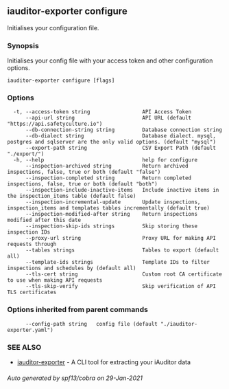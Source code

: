 ## iauditor-exporter configure

Initialises your configuration file.

### Synopsis

Initialises your config file with your access token and other configuration options.

```
iauditor-exporter configure [flags]
```

### Options

```
  -t, --access-token string                 API Access Token
      --api-url string                      API URL (default "https://api.safetyculture.io")
      --db-connection-string string         Database connection string
      --db-dialect string                   Database dialect. mysql, postgres and sqlserver are the only valid options. (default "mysql")
      --export-path string                  CSV Export Path (default "./export/")
  -h, --help                                help for configure
      --inspection-archived string          Return archived inspections, false, true or both (default "false")
      --inspection-completed string         Return completed inspections, false, true or both (default "both")
      --inspection-include-inactive-items   Include inactive items in the inspection_items table (default false)
      --inspection-incremental-update       Update inspections, inspection_items and templates tables incrementally (default true)
      --inspection-modified-after string    Return inspections modified after this date
      --inspection-skip-ids strings         Skip storing these inspection IDs
      --proxy-url string                    Proxy URL for making API requests through
      --tables strings                      Tables to export (default all)
      --template-ids strings                Template IDs to filter inspections and schedules by (default all)
      --tls-cert string                     Custom root CA certificate to use when making API requests
      --tls-skip-verify                     Skip verification of API TLS certificates
```

### Options inherited from parent commands

```
      --config-path string   config file (default "./iauditor-exporter.yaml")
```

### SEE ALSO

* [iauditor-exporter](iauditor-exporter.md)	 - A CLI tool for extracting your iAuditor data

###### Auto generated by spf13/cobra on 29-Jan-2021
